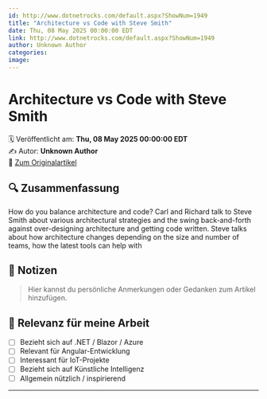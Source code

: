 ```yaml
---
id: http://www.dotnetrocks.com/default.aspx?ShowNum=1949
title: "Architecture vs Code with Steve Smith"
date: Thu, 08 May 2025 00:00:00 EDT
link: http://www.dotnetrocks.com/default.aspx?ShowNum=1949
author: Unknown Author
categories: 
image: 
---
```


# Architecture vs Code with Steve Smith

🗓️ Veröffentlicht am: **Thu, 08 May 2025 00:00:00 EDT**  
✍️ Autor: **Unknown Author**  
🔗 [Zum Originalartikel](http://www.dotnetrocks.com/default.aspx?ShowNum=1949)

## 🔍 Zusammenfassung

How do you balance architecture and code? Carl and Richard talk to Steve Smith about various architectural strategies and the swing back-and-forth against over-designing architecture and getting code written. Steve talks about how architecture changes depending on the size and number of teams, how the latest tools can help with

## 📌 Notizen

> Hier kannst du persönliche Anmerkungen oder Gedanken zum Artikel hinzufügen.

## 🧠 Relevanz für meine Arbeit

- [ ] Bezieht sich auf .NET / Blazor / Azure
- [ ] Relevant für Angular-Entwicklung
- [ ] Interessant für IoT-Projekte
- [ ] Bezieht sich auf Künstliche Intelligenz
- [ ] Allgemein nützlich / inspirierend

---
